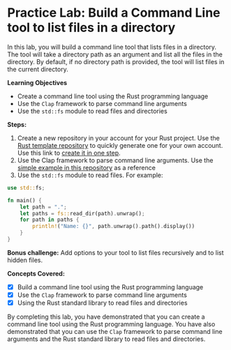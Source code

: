 # Practice Lab: Build a Command Line tool to list files in a directory

In this lab, you will build a command line tool that lists files in a directory. The tool will take a directory path as an argument and list all the files in the directory. By default, if no directory path is provided, the tool will list files in the current directory.

**Learning Objectives**

- Create a command line tool using the Rust programming language
- Use the `Clap` framework to parse command line arguments
- Use the `std::fs` module to read files and directories

**Steps:**

1. Create a new repository in your account for your Rust project. Use the [Rust template repository](https://github.com/alfredodeza/rust-template) to quickly generate one for your own account. Use this link to [create it in one step](https://github.com/alfredodeza/rust-template/generate).
1. Use the Clap framework to parse command line arguments. Use the [simple example in this repository](./examples/simple/src/main.rs) as a reference
1. Use the `std::fs` module to read files. For example:

```rust
use std::fs;

fn main() {
    let path = ".";
    let paths = fs::read_dir(path).unwrap();
    for path in paths {
        println!("Name: {}", path.unwrap().path().display())
    }
}
```

**Bonus challenge:** Add options to your tool to list files recursively and to list hidden files.

**Concepts Covered:**

- [x] Build a command line tool using the Rust programming language 
- [x] Use the `Clap` framework to parse command line arguments
- [x] Using the Rust standard library to read files and directories

By completing this lab, you have demonstrated that you can create a command line tool using the Rust programming language. You have also demonstrated that you can use the `Clap` framework to parse command line arguments and the Rust standard library to read files and directories.